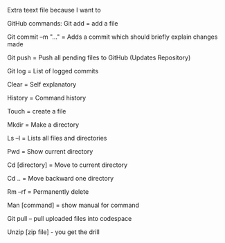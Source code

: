 Extra teext file because I want to

GitHub commands:
Git add = add a file 

Git commit –m "…" = Adds a commit which should briefly explain changes made 

Git push = Push all pending files to GitHub (Updates Repository) 

Git log = List of logged commits 

Clear = Self explanatory 

History = Command history 

Touch = create a file 

Mkdir = Make a directory 

Ls –l = Lists all files and directories 

Pwd = Show current directory 

Cd [directory] = Move to current directory 

Cd .. = Move backward one directory 

Rm –rf = Permanently delete 

Man [command] = show manual for command 

Git pull – pull uploaded files into codespace 

Unzip [zip file] - you get the drill 